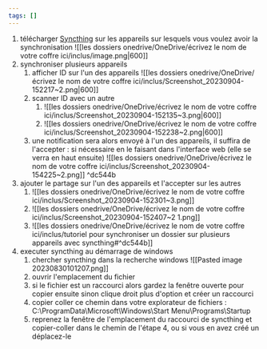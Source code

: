 ```yaml
---
tags: []
---
```

1. télécharger [Syncthing](https://syncthing.net/downloads/) sur les appareils sur lesquels vous voulez avoir la synchronisation ![[les dossiers onedrive/OneDrive/écrivez le nom de votre coffre ici/inclus/image.png|600]]
2. synchroniser plusieurs appareils
	1. afficher ID sur l'un des appareils ![[les dossiers onedrive/OneDrive/écrivez le nom de votre coffre ici/inclus/Screenshot_20230904-152217~2.png|600]]
	2. scanner ID avec un autre 
		1. ![[les dossiers onedrive/OneDrive/écrivez le nom de votre coffre ici/inclus/Screenshot_20230904-152135~3.png|600]]
		2. ![[les dossiers onedrive/OneDrive/écrivez le nom de votre coffre ici/inclus/Screenshot_20230904-152238~2.png|600]]
	3. une notification sera alors envoyé à l'un des appareils, il suffira de l'accepter : si nécessaire en le faisant dans l'interface web (elle se verra en haut ensuite) ![[les dossiers onedrive/OneDrive/écrivez le nom de votre coffre ici/inclus/Screenshot_20230904-154225~2.png]] ^dc544b
3. ajouter le partage sur l'un des appareils et l'accepter sur les autres
	1. ![[les dossiers onedrive/OneDrive/écrivez le nom de votre coffre ici/inclus/Screenshot_20230904-152301~3.png]]
	2. ![[les dossiers onedrive/OneDrive/écrivez le nom de votre coffre ici/inclus/Screenshot_20230904-152407~2 1.png]]
	3. ![[les dossiers onedrive/OneDrive/écrivez le nom de votre coffre ici/inclus/tutoriel pour synchroniser un dossier sur plusieurs appareils avec syncthing#^dc544b]]
4. executer syncthing au démarrage de windows
	1. chercher syncthing dans la recherche windows ![[Pasted image 20230830101207.png]]
	2. ouvrir l'emplacement du fichier
	3. si le fichier est un raccourci alors gardez la fenêtre ouverte pour copier ensuite sinon clique droit plus d'option et créer un raccourci
	4. copier coller ce chemin dans votre explorateur de fichiers : 
		C:\ProgramData\Microsoft\Windows\Start Menu\Programs\Startup
	5. reprenez la fenêtre de l'emplacement du raccourci de syncthing et copier-coller dans le chemin de l'étape 4, ou si vous en avez créé un déplacez-le